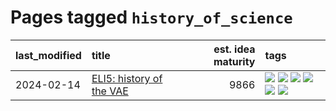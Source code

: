 # Pages tagged `history_of_science`

|last_modified|title|est. idea maturity|tags
|:---|:---|---:|:---|
|2024-02-14|[ELI5: history of the VAE](../ufldl_history.md)|9866|[![](https://img.shields.io/badge/tag-education-c6963e)](../tags/education.md) [![](https://img.shields.io/badge/tag-feature_learning-6013c8)](../tags/feature_learning.md) [![](https://img.shields.io/badge/tag-history-e3be61)](../tags/history.md) [![](https://img.shields.io/badge/tag-history_of_science-e9b626)](../tags/history_of_science.md) [![](https://img.shields.io/badge/tag-publication-3f9741)](../tags/publication.md) [![](https://img.shields.io/badge/tag-vae-1614f8)](../tags/vae.md)|